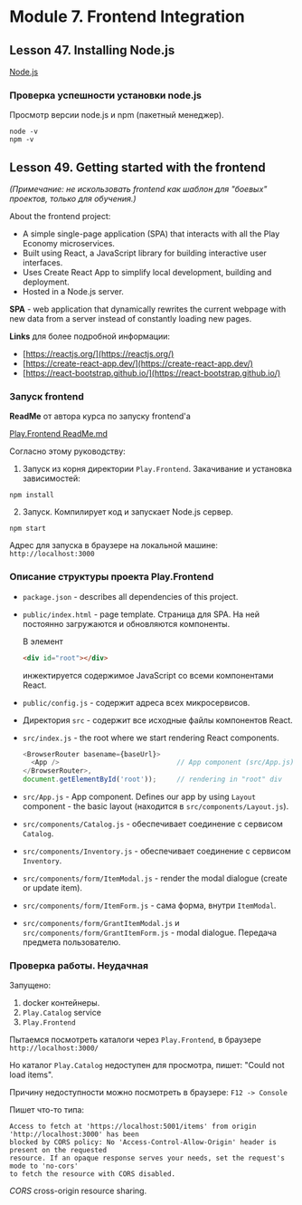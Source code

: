 # Module 7. Frontend Integration

## Lesson 47. Installing Node.js

[Node.js](https://nodejs.org)

### Проверка успешности установки node.js

Просмотр версии node.js и npm (пакетный менеджер).

```text
node -v
npm -v
```

## Lesson 49. Getting started with the frontend

*(Примечание: не искользовать frontend как шаблон для "боевых" проектов, только для обучения.)*

About the frontend project:

* A simple single-page application (SPA) that interacts with all the Play Economy microservices.
* Built using React, a JavaScript library for building interactive user interfaces.
* Uses Create React App to simplify local development, building and deployment.
* Hosted in a Node.js server.

**SPA** - web application that dynamically rewrites the current webpage with new data from a server
instead of constantly loading new pages.

**Links** для более подробной информации:

* [https://reactjs.org/](https://reactjs.org/)
* [https://create-react-app.dev/](https://create-react-app.dev/)
* [https://react-bootstrap.github.io/](https://react-bootstrap.github.io/)

### Запуск frontend

**ReadMe** от автора курса по запуску frontend'а

[Play.Frontend ReadMe.md](./Play.Frontend/README.md)

Согласно этому руководству:

1. Запуск из корня директории `Play.Frontend`. Закачивание и установка зависимостей:

```text
npm install
```

2. Запуск. Компилирует код и запускает Node.js сервер.

```text
npm start
```

Адрес для запуска в браузере на локальной машине: `http://localhost:3000`

### Описание структуры проекта Play.Frontend

* `package.json` - describes all dependencies of this project.

* `public/index.html` - page template. Страница для SPA. На ней постоянно загружаются и
обновляются компоненты.

  В элемент

  ```html
  <div id="root"></div>
  ```

  инжектируется содержимое JavaScript со всеми компонентами React.

* `public/config.js` - содержит адреса всех микросервисов.

* Директория `src` - содержит все исходные файлы компонентов React.

* `src/index.js` - the root where we start rendering React components.

  ```js
  <BrowserRouter basename={baseUrl}>
    <App />                             // App component (src/App.js)
  </BrowserRouter>,
  document.getElementById('root'));     // rendering in "root" div
  ```

* `src/App.js` - App component. Defines our app by using `Layout` component -
the basic layout (находится в `src/components/Layout.js`).

* `src/components/Catalog.js` - обеспечивает соединение с сервисом `Catalog`.

* `src/components/Inventory.js` - обеспечивает соединение с сервисом `Inventory`.

* `src/components/form/ItemModal.js` - render the modal dialogue (create or update item).

* `src/components/form/ItemForm.js` - сама форма, внутри `ItemModal`.

* `src/components/form/GrantItemModal.js` и `src/components/form/GrantItemForm.js` - modal dialogue. Передача предмета пользователю.

### Проверка работы. Неудачная

Запущено:

1. docker контейнеры.
2. `Play.Catalog` service
3. `Play.Frontend`

Пытаемся посмотреть каталоги через `Play.Frontend`, в браузере
`http://localhost:3000/`

Но каталог `Play.Catalog` недоступен для просмотра, пишет: "Could not load items".

Причину недоступности можно посмотреть в браузере: `F12 -> Console`

Пишет что-то типа:

```text
Access to fetch at 'https://localhost:5001/items' from origin 'http://localhost:3000' has been
blocked by CORS policy: No 'Access-Control-Allow-Origin' header is present on the requested
resource. If an opaque response serves your needs, set the request's mode to 'no-cors'
to fetch the resource with CORS disabled.
```

*CORS* cross-origin resource sharing.
